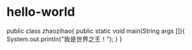 # hello-world
public class zhaozihao{
      public static void main(String args []){
           System.out.println("我是世界之王！");
      }
}
